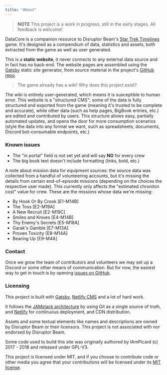 ```yaml
---
title: "About"
---
```


> **NOTE** This project is a work in progress, still in the early stages. All feedback is welcome!

DataCore is a companion resource to Disruptor Beam's [Star Trek Timelines](https://www.disruptorbeam.com/games/star-trek-timelines) game. It's designed as a compendium of data, statistics and assets, both extracted from the game as well as user generated.

This is a **static website**, it never connects to any external data source and in fact has no back-end. The website pages are assembled using the [Gatsby](https://www.gatsbyjs.org/) static site generator, from source material in the project's [GitHub repo](https://github.com/TemporalAgent7/datacore).

> The game already has a wiki! Why does this project exist?

The wiki is entirely user-generated, which means it is susceptible to human error. This website is a "structured CMS"; some of the data is fully structured and exported from the game (meaning it's trusted to be complete and accurate), while other data (such as help pages, BigBook entries, etc.) are edited and contributed by users. This structure allows easy, partially automated updates, and opens the door for more consumption scenarios (style the data into any format we want, such as spreadsheets, documents, Discord bot-consumable endpoints, etc.)

### Known issues

* The "in portal" field is not set yet and will say **NO** for every crew
* The big book text doesn't include formatting (links, bold, etc.)

A note about mission data for equipment sources: the source data was collected from a handful of volunteering accounts, but it's missing the details from certain end-of-episode missions (depending on the choices the respective user made). This currently only affects the "estimated chroniton cost" value for crew. These are the missions whose data we're missing:
* By Hook Or By Crook [E1-M14B]
* The Toss [E2-M19A]
* A New Recruit [E2-M19C]
* Smiles and Knives [E4-M14B]
* Thy Enemy's Secrets [E5-M18A]
* Garak's Gamble [E7-M13A]
* Proven Toxicity [E8-M14A]
* Bearing Up [E9-M4A]

### Contact

Once we grow the team of contributors and volunteers we may set up a Discord or some other means of communication. But for now, the easiest way to get in touch is by opening [issues on GitHub](https://github.com/TemporalAgent7/datacore/issues/new).

### Licensing

This project is built with [Gatsby](https://www.gatsbyjs.org/), [Netlify CMS](https://www.netlifycms.org) and a lot of hard work.

It follows the [JAMstack architecture](https://jamstack.org) by using Git as a single source of truth, and [Netlify](https://www.netlify.com) for continuous deployment, and CDN distribution.

Assets and some textual elements like names and descriptions are owned by Disruptor Beam or their licensors. This project is not associated with nor endorsed by Disruptor Beam.

Some code used to build this site was originally authored by IAmPicard (c) 2017 - 2018 and released under GPL-V3.

This project is licensed under MIT, and if you choose to contribute code or other media you agree that your contributions will be licensed under its [MIT license](https://github.com/TemporalAgent7/datacore/blob/master/LICENSE).